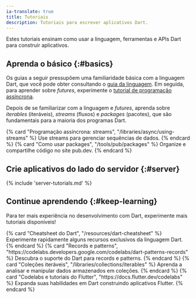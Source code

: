 ```yaml
---
ia-translate: true
title: Tutoriais
description: Tutoriais para escrever aplicativos Dart.
---
```


Estes tutoriais ensinam como usar a linguagem, ferramentas e APIs
Dart para construir aplicativos.

## Aprenda o básico {:#basics}

Os guias a seguir pressupõem uma familiaridade básica com a linguagem
Dart, que você pode obter consultando o [guia da linguagem](/language).
Em seguida, para aprender sobre _futures_, experimente o
[tutorial de programação assíncrona](/libraries/async/async-await).

Depois de se familiarizar com a linguagem e _futures_, aprenda sobre
_iterables_ (iteráveis), _streams_ (fluxos) e _packages_ (pacotes),
que são fundamentais para a maioria dos programas Dart.

<div class="card-grid no_toc_section">
  {% card "Programação assíncrona: streams", "/libraries/async/using-streams" %}
    Use streams para gerenciar sequências de dados.
  {% endcard %}
  {% card "Como usar packages", "/tools/pub/packages" %}
    Organize e compartilhe código no site pub.dev.
  {% endcard %}
</div>


<a id="server-side-dart-tutorials" aria-hidden="true"></a>
## Crie aplicativos do lado do servidor {:#server}

{% include 'server-tutorials.md' %}

<a id="more-tutorials" aria-hidden="true"></a>
## Continue aprendendo {:#keep-learning}

Para ter mais experiência no desenvolvimento com Dart, experimente mais tutoriais disponíveis!

<div class="card-grid no_toc_section">
  {% card "Cheatsheet do Dart", "/resources/dart-cheatsheet" %}
    Experimente rapidamente alguns recursos exclusivos da linguagem Dart.
  {% endcard %}
  {% card "Records e patterns", "https://codelabs.developers.google.com/codelabs/dart-patterns-records" %}
    Descubra o suporte do Dart para records e patterns.
  {% endcard %}
  {% card "Coleções iteráveis", "/libraries/collections/iterables" %}
    Aprenda a analisar e manipular dados armazenados em coleções.
  {% endcard %}
  {% card "Codelabs e tutoriais do Flutter", "https://docs.flutter.dev/codelabs" %}
    Expanda suas habilidades em Dart construindo aplicativos Flutter.
  {% endcard %}
</div>
